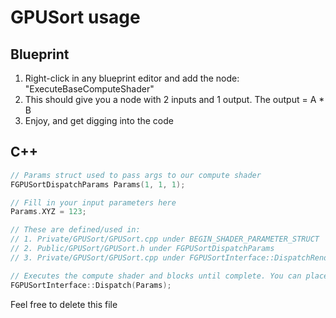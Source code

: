 # GPUSort usage

## Blueprint

1. Right-click in any blueprint editor and add the node: "ExecuteBaseComputeShader"
2. This should give you a node with 2 inputs and 1 output. The output = A * B
3. Enjoy, and get digging into the code

## C++

```cpp
// Params struct used to pass args to our compute shader
FGPUSortDispatchParams Params(1, 1, 1);

// Fill in your input parameters here
Params.XYZ = 123;

// These are defined/used in:
// 1. Private/GPUSort/GPUSort.cpp under BEGIN_SHADER_PARAMETER_STRUCT
// 2. Public/GPUSort/GPUSort.h under FGPUSortDispatchParams
// 3. Private/GPUSort/GPUSort.cpp under FGPUSortInterface::DispatchRenderThread

// Executes the compute shader and blocks until complete. You can place outputs in the params struct
FGPUSortInterface::Dispatch(Params);
```

Feel free to delete this file

